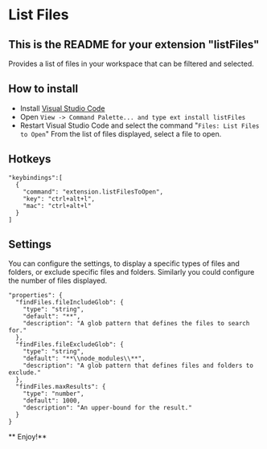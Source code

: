 # List Files
## This is the README for your extension "listFiles" 
Provides a list of files in your workspace that can be filtered and selected.

## How to install
* Install [Visual Studio Code](https://code.visualstudio.com/)
* Open `View -> Command Palette... and type ext install listFiles`
* Restart Visual Studio Code and select the command "`Files: List Files to Open`"
  From the list of files displayed, select a file to open.

## Hotkeys
```
"keybindings":[
  {
    "command": "extension.listFilesToOpen",
    "key": "ctrl+alt+l",
    "mac": "ctrl+alt+l"
  }	
]
```

## Settings
You can configure the settings, to display a specific types of files and folders, or exclude specific files and folders.
Similarly you could configure the number of files displayed.

```
"properties": {
  "findFiles.fileIncludeGlob": {
    "type": "string",
    "default": "**",
    "description": "A glob pattern that defines the files to search for."
  },
  "findFiles.fileExcludeGlob": {
    "type": "string",
    "default": "**\\node_modules\\**",
    "description": "A glob pattern that defines files and folders to exclude."
  },
  "findFiles.maxResults": {
    "type": "number",
    "default": 1000,
    "description": "An upper-bound for the result."
  }
}
```
        
** Enjoy!**
